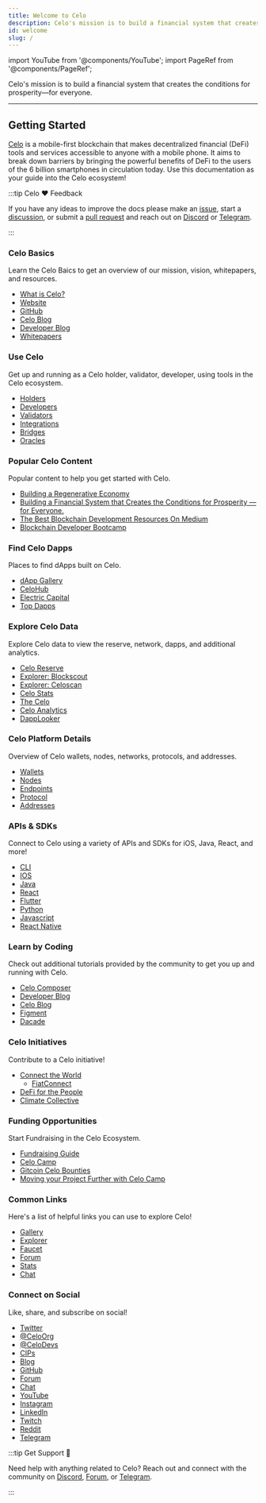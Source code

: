```yaml
---
title: Welcome to Celo
description: Celo's mission is to build a financial system that creates the conditions for prosperity—for everyone.
id: welcome
slug: /
---
```


import YouTube from '@components/YouTube';
import PageRef from '@components/PageRef';

Celo's mission is to build a financial system that creates the conditions for prosperity—for everyone.

---

## Getting Started

[Celo](https://celo.org/) is a mobile-first blockchain that makes decentralized financial (DeFi) tools and services accessible to anyone with a mobile phone. It aims to break down barriers by bringing the powerful benefits of DeFi to the users of the 6 billion smartphones in circulation today. Use this documentation as your guide into the Celo ecosystem!

:::tip Celo ❤️ Feedback

If you have any ideas to improve the docs please make an [issue](https://github.com/celo-org/docs/issues), start a [discussion](https://github.com/celo-org/docs/discussions), or submit a [pull request](https://github.com/celo-org/docs/pulls) and reach out on [Discord](https://discord.com/invite/6yWMkgM) or [Telegram](https://t.me/celoplatform).

:::

### Celo Basics

Learn the Celo Baics to get an overview of our mission, vision, whitepapers, and resources.

- [What is Celo?](learn/why-celo)
- [Website](https://celo.org/)
- [GitHub](https://github.com/celo-org)
- [Celo Blog](https://medium.com/celoorg)
- [Developer Blog](https://medium.com/celodevelopers)
- [Whitepapers](https://celo.org/papers)

### Use Celo

Get up and running as a Celo holder, validator, developer, using tools in the Celo ecosystem.

- [Holders](celo-holder-guide/owners)
- [Developers](developer-guide/overview)
- [Validators](validator-guide/overview)
- [Integrations](developer-guide/integrations)
- [Bridges](celo-codebase/protocol/bridging/bridging-to-celo)
- [Oracles](celo-codebase/protocol/oracles/oracles-on-celo)

### Popular Celo Content

Popular content to help you get started with Celo.

- [Building a Regenerative Economy](https://www.notboring.co/p/celo-building-a-regenerative-economy?s=r)
- [Building a Financial System that Creates the Conditions for Prosperity — for Everyone.](https://medium.com/celodevelopers/celo-spotlight-build-a-financial-system-that-creates-the-conditions-for-prosperity-for-everyone-7b1830efc254)
- [The Best Blockchain Development Resources On Medium](https://medium.com/blockcentric/blockchain-development-resources-b44b752f3248)
- [Blockchain Developer Bootcamp](https://github.com/ConsenSys-Academy/Blockchain-Developer-Bootcamp#readme)

### Find Celo Dapps

Places to find dApps built on Celo.

- [dApp Gallery](developer-guide/celo-dapp-gallery)
- [CeloHub](https://celohub.org/)
- [Electric Capital](https://electric-capital.github.io/?p=/ecosystem/celo)
- [Top Dapps](https://dappradar.com/rankings/protocol/celo)

### Explore Celo Data

Explore Celo data to view the reserve, network, dapps, and additional analytics.

- [Celo Reserve](https://celoreserve.org/)
- [Explorer: Blockscout](https://explorer.celo.org/)
- [Explorer: Celoscan](https://celoscan.xyz/)
- [Celo Stats](https://stats.celo.org/)
- [The Celo](https://thecelo.com/)
- [Celo Analytics](https://explorer.celo.org/stats)
- [DappLooker](https://dapplooker.com/category/celo?type=dashboard)

### Celo Platform Details

Overview of Celo wallets, nodes, networks, protocols, and addresses.

- [Wallets](getting-started/wallets)
- [Nodes](getting-started/choosing-a-network)
- [Endpoints](developer-guide/forno)
- [Protocol](celo-codebase/protocol)
- [Addresses](contract-addresses)

### APIs & SDKs

Connect to Celo using a variety of APIs and SDKs for iOS, Java, React, and more!

- [CLI](command-line-interface/introduction)
- [IOS](https://github.com/heymateag/celoiossdk)
- [Java](https://github.com/blaize-tech/celo-sdk-java)
- [React](https://github.com/celo-org/react-celo)
- [Flutter](https://github.com/viral-sangani/walletconnect_flutter)
- [Python](https://github.com/blaize-tech/celo-sdk-py/)
- [Javascript](https://github.com/celo-org/celo-monorepo/tree/master/packages/sdk/contractkit)
- [React Native](https://github.com/therealharpaljadeja/celo-progressive-dapp-starter/tree/react-native-app/packages/react-native-app/)

### Learn by Coding

Check out additional tutorials provided by the community to get you up and running with Celo.

- [Celo Composer](https://github.com/celo-org/celo-composer#celo-composer)
- [Developer Blog](https://medium.com/celodevelopers)
- [Celo Blog](https://medium.com/celoorg)
- [Figment](https://learn.figment.io/protocols/celo)
- [Dacade](https://dacade.org/communities/celo)

### Celo Initiatives

Contribute to a Celo initiative!

- [Connect the World](https://celo.org/connect-the-world)
  - [FiatConnect](https://www.fiatconnect.org/)
- [DeFi for the People](https://www.defiforthepeople.org/)
- [Climate Collective](https://climatecollective.org/)

### Funding Opportunities

Start Fundraising in the Celo Ecosystem.

- [Fundraising Guide](community/fundraising)
- [Celo Camp](https://www.celocamp.com/)
- [Gitcoin Celo Bounties](https://gitcoin.co/explorer?idx_status=open&applicants=ALL&keywords=celoorg,celo&order_by=-_val_usd_db)
- [Moving your Project Further with Celo Camp](https://www.youtube.com/watch?v=YHrthJakwj8&list=PLsQbsop73cfFx53_9VGaH7Gw8ddDcAzDm&index=12)

### Common Links

Here's a list of helpful links you can use to explore Celo!

- [Gallery](developer-guide/celo-dapp-gallery)
- [Explorer](https://explorer.celo.org/)
- [Faucet](https://celo.org/developers/faucet)
- [Forum](https://forum.celo.org/)
- [Stats](https://thecelo.com/)
- [Chat](https://discord.com/invite/6yWMkgM)

### Connect on Social

Like, share, and subscribe on social!

- [Twitter](https://twitter.com/CeloOrg)
- [@CeloOrg](https://twitter.com/CeloOrg)
- [@CeloDevs](https://twitter.com/CeloDevs)
- [CIPs](https://github.com/celo-org/celo-proposals#readme)
- [Blog](https://medium.com/celoOrg)
- [GitHub](https://github.com/celo-org/celo-monorepo)
- [Forum](https://forum.celo.org/)
- [Chat](https://discord.gg/6yWMkgM)
- [YouTube](https://youtube.com/channel/UCCZgos_YAJSXm5QX5D5Wkcw)
- [Instagram](https://www.instagram.com/celoorg/)
- [LinkedIn](https://www.linkedin.com/company/celoOrg/)
- [Twitch](https://www.twitch.tv/celoorg)
- [Reddit](https://www.reddit.com/r/celo/)
- [Telegram](https://t.me/celoplatform)

:::tip Get Support 💬

Need help with anything related to Celo? Reach out and connect with the community on [Discord](https://chat.celo.org/), [Forum](https://forum.celo.org/), or [Telegram](https://t.me/celoplatform).

:::
